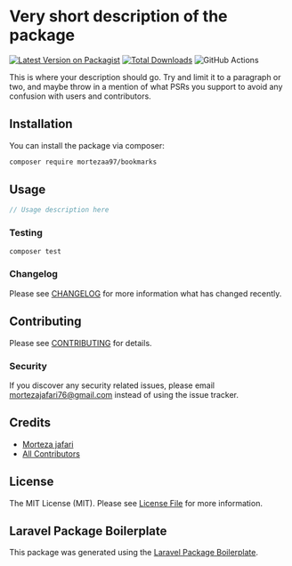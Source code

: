 # Very short description of the package

[![Latest Version on Packagist](https://img.shields.io/packagist/v/mortezaa97/bookmarks.svg?style=flat-square)](https://packagist.org/packages/mortezaa97/bookmarks)
[![Total Downloads](https://img.shields.io/packagist/dt/mortezaa97/bookmarks.svg?style=flat-square)](https://packagist.org/packages/mortezaa97/bookmarks)
![GitHub Actions](https://github.com/mortezaa97/bookmarks/actions/workflows/main.yml/badge.svg)

This is where your description should go. Try and limit it to a paragraph or two, and maybe throw in a mention of what PSRs you support to avoid any confusion with users and contributors.

## Installation

You can install the package via composer:

```bash
composer require mortezaa97/bookmarks
```

## Usage

```php
// Usage description here
```

### Testing

```bash
composer test
```

### Changelog

Please see [CHANGELOG](CHANGELOG.md) for more information what has changed recently.

## Contributing

Please see [CONTRIBUTING](CONTRIBUTING.md) for details.

### Security

If you discover any security related issues, please email mortezajafari76@gmail.com instead of using the issue tracker.

## Credits

-   [Morteza jafari](https://github.com/mortezaa97)
-   [All Contributors](../../contributors)

## License

The MIT License (MIT). Please see [License File](LICENSE.md) for more information.

## Laravel Package Boilerplate

This package was generated using the [Laravel Package Boilerplate](https://laravelpackageboilerplate.com).
